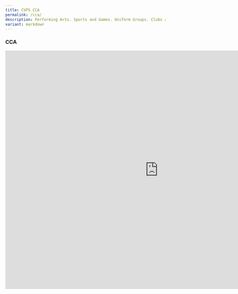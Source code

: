 ```yaml
---
title: CVPS CCA
permalink: /cca/
description: Performing Arts. Sports and Games. Uniform Groups. Clubs and Societies.
variant: markdown
---
```

### **CCA**
<center>
<iframe allowfullscreen="true" height="749" width="960" frameborder="0" src="https://docs.google.com/presentation/d/e/2PACX-1vQFkXiLh2SrxdQ7RshI8iJzTObetlXHKU2I5Mip-N20k_4-qGj09Qe6sjytfDO8jg/embed?start=true&amp;loop=true&amp;delayms=5000"></iframe></center>
